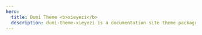 ```yaml
---
hero:
  title: Dumi Theme <b>xieyezi</b>
  description: dumi-theme-xieyezi is a documentation site theme package designed for Dumi 2
---
```


<code src="./index.tsx" inline></code>
